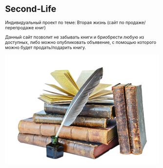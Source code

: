 # Second-Life
 Индивидуальный проект по теме: Вторая жизнь (сайт по продаже/перепродаже книг)


Данный сайт позволит не забывать книги и бриобрести любую из доступных, либо можно опубликовать объявение, с помощью которого можно будет продать/подарить книгу.

![Логотип](Book.png "Логотип GitHub")
